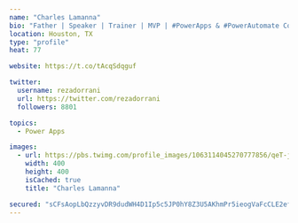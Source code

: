 ```yaml
---
name: "Charles Lamanna"
bio: "Father | Speaker | Trainer | MVP | #PowerApps & #PowerAutomate Community Super User | YouTuber Right-pointing triangle http://youtube.com/c/rezadorrani | Learn - Share - Clockwise rightwards and leftwards open circle arrows"
location: Houston, TX
type: "profile"
heat: 77

website: https://t.co/tAcqSdqguf

twitter:
  username: rezadorrani
  url: https://twitter.com/rezadorrani
  followers: 8801

topics:
  - Power Apps

images:
  - url: https://pbs.twimg.com/profile_images/1063114045270777856/qeT-jpWr_400x400.jpg
    width: 400
    height: 400
    isCached: true
    title: "Charles Lamanna"

secured: "sCFsAopLbQzzyvDR9dudWH4D1Ip5c5JP0hY8Z3U5AKhmPr5ieogVaFcCLE2efUBkkqVydveuiTsGNQHKl/h8Q8Klj6w7VaDlV3n2x6hbojTayIC/Qzosd9PeX87fVuvEZAyZhMW+ujoROGUzHCHglpbZos6XqIY+zd9k4oJfKant6SuLtP0b47hazm7Fcl+rsxB9jWqI+hxGKEFXUpOQwgBj5oOwS+bIdOtRs2PEvm10jpjcNwnoJWONyII1jzKrAcEPhZdZ3W/iNUKe4xw74k4kZZR2DV7Bgzx5kPRsJXEqcW2fWc3d2Vyzak2QZVtKFk6+mASiYIYv32MLPGLH8Dt4rxXMDo6qFPOAKiT4j2I7oMBLh+KDbt7wMHzMQ7epT82IS9DKZ2X7J482v7Ig/HNw+NPOLlJWoGcid3R1F3Y=;TjfxdVATSw9swxOs2x+ajw=="
---
```


